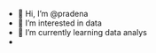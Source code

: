 - 👋 Hi, I’m @pradena
- 👀 I’m interested in data
- 🌱 I’m currently learning data analys
- 
<!---
pradena/pradena is a ✨ special ✨ repository because its `README.md` (this file) appears on your GitHub profile.
You can click the Preview link to take a look at your changes.
--->
